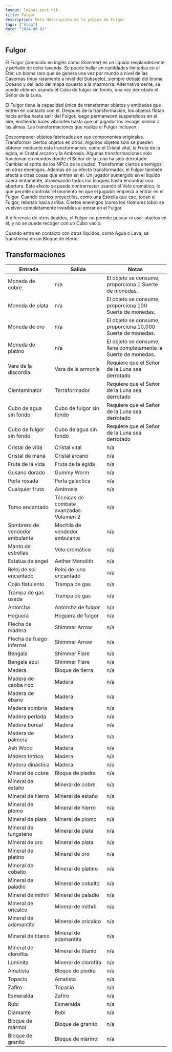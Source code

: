 ```yaml
---
layout: layout-post.njk
title: Fulgor
description: Meta descripción de la página de Fulgor
tags: ["blog"]
date: "2024-06-02"
---
```


## Fulgor

El Fulgor (conocido en inglés como Shimmer) es un líquido resplandeciente y perlado de color lavanda. Se puede hallar en cantidades limitadas en el Éter, un bioma raro que se genera una vez por mundo a nivel de las Cavernas (muy raramente a nivel del Subsuelo), siempre debajo del bioma Océano y del lado del mapa opuesto a la mazmorra. Alternativamente, se puede obtener usando el Cubo de fulgor sin fondo, una vez derrotado el Señor de la Luna.

El Fulgor tiene la capacidad única de transformar objetos y entidades que entren en contacto con él. Después de la transformación, los objetos flotan hacia arriba hasta salir del Fulgor, luego permanecen suspendidos en el aire, emitiendo luces vibrantes hasta que un jugador los recoge, similar a las almas. Las transformaciones que realiza el Fulgor incluyen:

Descomponer objetos fabricados en sus componentes originales.
Transformar ciertos objetos en otros. Algunos objetos sólo se pueden obtener mediante esta transformación, como el Cristal vital, la Fruta de la égida, el Cristal arcano y la Ambrosía. Algunas transformaciones sólo funcionan en mundos donde el Señor de la Luna ha sido derrotado.
Cambiar el sprite de los NPCs de la ciudad.
Transformar ciertos enemigos en otros enemigos.
Además de su efecto transformador, el Fulgor también afecta a otras cosas que entran en él. Un jugador sumergido en el líquido caerá lentamente, atravesando todos los bloques hasta encontrar una abertura. Este efecto se puede contrarrestar usando el Velo cromático, lo que permite controlar el momento en que el jugador empieza a entrar en el Fulgor. Cuando ciertos proyectiles, como una Estrella que cae, tocan el Fulgor, rebotan hacia arriba. Ciertos enemigos (como los Hombres lobo) se vuelven completamente invisibles al entrar en el Fulgor.

A diferencia de otros líquidos, el Fulgor no permite pescar ni usar objetos en él, y no se puede recoger con un Cubo vacío.

Cuando entra en contacto con otros líquidos, como Agua o Lava, se transforma en un Bloque de eterio.

## Transformaciones

| Entrada | Salida | Notas |
|---------|--------|-------|
| Moneda de cobre | n/a | El objeto se consume, proporciona 1 Suerte de monedas. |
| Moneda de plata | n/a | El objeto se consume, proporciona 100 Suerte de monedas. |
| Moneda de oro | n/a | El objeto se consume, proporciona 10,000 Suerte de monedas. |
| Moneda de platino | n/a | El objeto se consume, llena completamente la Suerte de monedas. |
| Vara de la discordia | Vara de la armonía | Requiere que el Señor de la Luna sea derrotado |
| Clentaminator | Terraformador | Requiere que el Señor de la Luna sea derrotado |
| Cubo de agua sin fondo | Cubo de fulgor sin fondo | Requiere que el Señor de la Luna sea derrotado |
| Cubo de fulgor sin fondo | Cubo de agua sin fondo | Requiere que el Señor de la Luna sea derrotado |
| Cristal de vida | Cristal vital | n/a |
| Cristal de maná | Cristal arcano | n/a |
| Fruta de la vida | Fruta de la égida | n/a |
| Gusano dorado | Gummy Worm | n/a |
| Perla rosada | Perla galáctica | n/a |
| Cualquier fruta | Ambrosia | n/a |
| Tomo encantado | Técnicas de combate avanzadas: Volumen 2 | n/a |
| Sombrero de vendedor ambulante | Mochila de vendedor ambulante | n/a |
| Manto de estrellas | Velo cromático | n/a |
| Estatua de ángel | Aether Monolith | n/a |
| Reloj de sol encantado | Reloj de luna encantado | n/a |
| Cojín flatulento | Trampa de gas | n/a |
| Trampa de gas usada | Trampa de gas | n/a |
| Antorcha | Antorcha de fulgor | n/a |
| Hoguera | Hoguera de fulgor | n/a |
| Flecha de madera | Shimmer Arrow | n/a |
| Flecha de fuego infernal | Shimmer Arrow | n/a |
| Bengala | Shimmer Flare | n/a |
| Bengala azul | Shimmer Flare | n/a |
| Madera | Bloque de tierra | n/a |
| Madera de caoba rico | Madera | n/a |
| Madera de ébano | Madera | n/a |
| Madera sombría | Madera | n/a |
| Madera perlada | Madera | n/a |
| Madera boreal | Madera | n/a |
| Madera de palmera | Madera | n/a |
| Ash Wood | Madera | n/a |
| Madera tétrica | Madera | n/a |
| Madera dinástica | Madera | n/a |
| Mineral de cobre | Bloque de piedra | n/a |
| Mineral de estaño | Mineral de cobre | n/a |
| Mineral de hierro | Mineral de estaño | n/a |
| Mineral de plomo | Mineral de hierro | n/a |
| Mineral de plata | Mineral de plomo | n/a |
| Mineral de tungsteno | Mineral de plata | n/a |
| Mineral de oro | Mineral de plata | n/a |
| Mineral de platino | Mineral de oro | n/a |
| Mineral de cobalto | Mineral de platino | n/a |
| Mineral de paladio | Mineral de cobalto | n/a |
| Mineral de mithril | Mineral de paladio | n/a |
| Mineral de oricalco | Mineral de mithril | n/a |
| Mineral de adamantita | Mineral de oricalco | n/a |
| Mineral de titanio | Mineral de adamantita | n/a |
| Mineral de clorofita | Mineral de titanio | n/a |
| Luminita | Mineral de clorofita | n/a |
| Amatista | Bloque de piedra | n/a |
| Topacio | Amatista | n/a |
| Zafiro | Topacio | n/a |
| Esmeralda | Zafiro | n/a |
| Rubí | Esmeralda | n/a |
| Diamante | Rubí | n/a |
| Bloque de mármol | Bloque de granito | n/a |
| Bloque de granito | Bloque de mármol | n/a |

